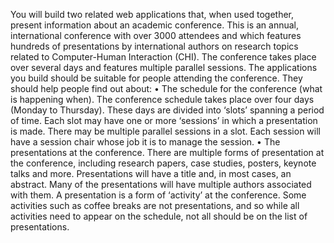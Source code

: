 You will build two related web applications that, when used together, present information about an academic conference. This is an annual, international conference with over 3000 attendees and which features hundreds of presentations by international authors on research topics related to Computer-Human Interaction (CHI). The conference takes place over several days and features multiple parallel sessions.
The applications you build should be suitable for people attending the conference. They should help people find out about:
• The schedule for the conference (what is happening when). The conference schedule takes place over four days (Monday to Thursday). These days are divided into ‘slots’ spanning a period of time. Each slot may have one or more ‘sessions’ in which a presentation is made. There may be multiple parallel sessions in a slot. Each session will have a session chair whose job it is to manage the session.
• The presentations at the conference. There are multiple forms of presentation at the conference, including research papers, case studies, posters, keynote talks and more. Presentations will have a title and, in most cases, an abstract. Many of the presentations will have multiple authors associated with them. A presentation is a form of ‘activity’ at the conference. Some activities such as coffee breaks are not presentations, and so while all activities need to appear on the schedule, not all should be on the list of presentations.
